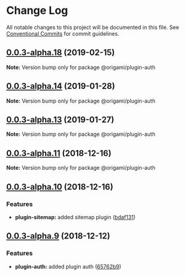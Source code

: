 # Change Log

All notable changes to this project will be documented in this file.
See [Conventional Commits](https://conventionalcommits.org) for commit guidelines.

## [0.0.3-alpha.18](https://github.com/origami-cms/core/tree/master/packages/plugin-auth/compare/v0.0.3-alpha.17...v0.0.3-alpha.18) (2019-02-15)

**Note:** Version bump only for package @origami/plugin-auth





## [0.0.3-alpha.14](https://github.com/origami-cms/core/tree/master/packages/plugin-auth/compare/v0.0.3-alpha.13...v0.0.3-alpha.14) (2019-01-28)

**Note:** Version bump only for package @origami/plugin-auth





## [0.0.3-alpha.13](https://github.com/origami-cms/core/tree/master/packages/plugin-auth/compare/v0.0.3-alpha.12...v0.0.3-alpha.13) (2019-01-27)

**Note:** Version bump only for package @origami/plugin-auth





## [0.0.3-alpha.11](https://github.com/origami-cms/core/tree/master/packages/plugin-auth/compare/v0.0.3-alpha.10...v0.0.3-alpha.11) (2018-12-16)

**Note:** Version bump only for package @origami/plugin-auth





## [0.0.3-alpha.10](https://github.com/origami-cms/core/tree/master/packages/plugin-auth/compare/v0.0.3-alpha.9...v0.0.3-alpha.10) (2018-12-16)


### Features

* **plugin-sitemap:** added sitemap plugin ([bdaf131](https://github.com/origami-cms/core/tree/master/packages/plugin-auth/commit/bdaf131))





## [0.0.3-alpha.9](https://github.com/origami-cms/core/tree/master/packages/plugin-auth/compare/v0.0.3-alpha.8...v0.0.3-alpha.9) (2018-12-12)


### Features

* **plugin-auth:** added plugin auth ([65762b9](https://github.com/origami-cms/core/tree/master/packages/plugin-auth/commit/65762b9))
